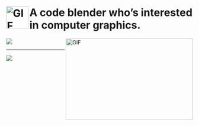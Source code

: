 # <img align="left" alt="GIF" src="https://media.giphy.com/media/LnQjpWaON8nhr21vNW/giphy.gif" width="60" title="Say HI"> A code blender who’s interested in computer graphics.

<!--
**whwuhan/whwuhan** is a ✨ _special_ ✨ repository because its `README.md` (this file) appears on your GitHub profile.

Here are some ideas to get you started:

- 🔭 I’m currently working on ...
- 🌱 I’m currently learning ...
- 👯 I’m looking to collaborate on ...
- 🤔 I’m looking for help with ...
- 💬 Ask me about ...
- 📫 How to reach me: ...
- 😄 Pronouns: ...
- ⚡ Fun fact: ...
-->
<!-- 首页自定义介绍 -->

<div>
   <!-- github统计 -->
   <div  align="left">
      <a href="https://github.com/whwuhan">
         <img src="https://github-readme-stats.vercel.app/api?username=whwuhan&theme=default&show_icons=true&count_private=true" />
      </a>
      <img align="right" alt="GIF" src="https://github.com/abhisheknaiidu/abhisheknaiidu/blob/master/code.gif?raw=true" width="343" height="220" title="Do what you like, and do it best!">
   </div>

   
   <HR/>

   <!-- 语言统计 -->
   <div  align="left">
      <a href="https://github.com/whwuhan">
         <img align="center" src="https://github-readme-stats.vercel.app/api/top-langs?username=whwuhan&layout=compact" />
      </a>
   </div>
   
   <!-- 额外的pins -->
   <!--
   <div align="left">
      <a href="https://github.com/whwuhan/Coolender">
         <img src="https://github-readme-stats.vercel.app/api/pin/?username=whwuhan&repo=Coolender" />
      </a>
      <a href="https://github.com/whwuhan/Registration">
         <img src="https://github-readme-stats.vercel.app/api/pin/?username=whwuhan&repo=Registration" />
      </a>
   </div>
   -->
</div>








